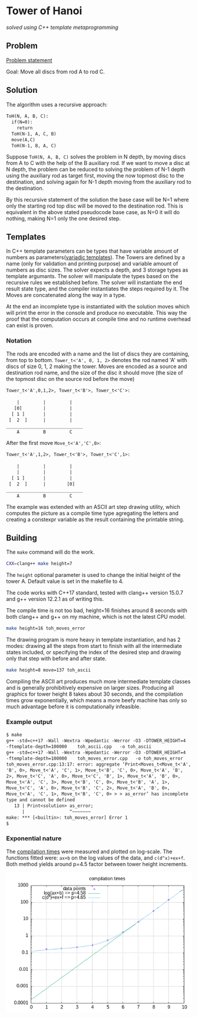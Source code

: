 # Tower of Hanoi
_solved using C++ template metaprogramming_

## Problem

[Problem statement](https://en.wikipedia.org/wiki/Tower_of_Hanoi "Tower of Hanoi on wikipedia")

Goal: Move all discs from rod A to rod C.

## Solution

The algorithm uses a recursive approach:
```
ToH(N, A, B, C):
  if(N=0):
    return
  ToH(N-1, A, C, B)
  move(A,C)
  ToH(N-1, B, A, C)
```

Suppose `ToH(N, A, B, C)` solves the problem in N depth, by moving discs from A to C with the help of the B auxiliary rod. If we want to move a disc at N depth, the problem can be reduced to solving the problem of N-1 depth using the auxiliary rod as target first, moving the now topmost disc to the destination, and solving again for N-1 depth moving from the auxiliary rod to the destination.

By this recursive statement of the solution the base case will be N=1 where only the starting rod top disc will be moved to the destination rod. This is equivalent in the above stated pseudocode base case, as N=0 it will do nothing, making N=1 only the one desired step.

## Templates

In C++ template parameters can be types that have variable amount of numbers as parameters([variadic templates](https://en.cppreference.com/w/cpp/language/parameter_pack)). The Towers are defined by a name (only for validation and printing purpose) and variable amount of numbers as disc sizes. The solver expects a depth, and 3 storage types as template argumants. The solver will manipulate the types based on the recursive rules we established before. The solver will instantiate the end result state type, and the compiler instantiates the steps required by it. The Moves are concatenated along the way in a type.

At the end an incomplete type is instantiated with the solution moves which will print the error in the console and produce no executable. This way the proof that the computation occurs at compile time and no runtime overhead can exist is proven.

### Notation

The rods are encoded with a name and the list of discs they are containing, from top to bottom. `Tower_t<'A', 0, 1, 2>` denotes the rod named 'A' with discs of size 0, 1, 2 making the tower. Moves are encoded as a source and destination rod name, and the size of the disc it should move (the size of the topmost disc on the source rod before the move)

```
Tower_t<'A',0,1,2>, Tower_t<'B'>, Tower_t<'C'>:

    |         |         |    
   [0]        |         |    
  [ 1 ]       |         |    
 [  2  ]      |         |    
_____________________________
    A         B         C    
```
After the first move `Move_t<'A','C',0>`:
```
Tower_t<'A',1,2>, Tower_t<'B'>, Tower_t<'C',1>:

    |         |         |    
    |         |         |    
  [ 1 ]       |         |    
 [  2  ]      |        [0]   
_____________________________
    A         B         C    
```

The example was extended with an ASCII art step drawing utility, which computes the picture as a compile time type agregating the letters and creating a constexpr variable as the result containing the printable string.

## Building

The `make` command will do the work.

```bash
CXX=clang++ make height=7
```

The `height` optional parameter is used to change the initial height of the tower A. Default value is set in the makefile to 4.

The code works with C++17 standard, tested with clang++ version 15.0.7 and g++ version 12.2.1 as of writing this.

The compile time is not too bad, height=16 finishes around 8 seconds with both clang++ and g++ on my machine, which is not the latest CPU model.

```bash
make height=16 toh_moves_error
```

The drawing program is more heavy in template instantiation, and has 2 modes: drawing all the steps from start to finish with all the intermediate states included, or specifying the index of the desired step and drawing only that step with before and after state.

```bash
make height=8 move=137 toh_ascii
```

Compiling the ASCII art produces much more intermediate template classes and is generally prohibitively expensive on larger sizes. Producing all graphics for tower height 8 takes about 30 seconds, and the compilation times grow exponentially, which means a more beefy machine has only so much advantage before it is computationally infeasible.

### Example output

```
$ make
g++ -std=c++17 -Wall -Wextra -Wpedantic -Werror -O3 -DTOWER_HEIGHT=4  -ftemplate-depth=100000    toh_ascii.cpp   -o toh_ascii
g++ -std=c++17 -Wall -Wextra -Wpedantic -Werror -O3 -DTOWER_HEIGHT=4  -ftemplate-depth=100000    toh_moves_error.cpp   -o toh_moves_error
toh_moves_error.cpp:13:17: error: aggregate ‘Print<Moves_t<Move_t<'A', 'B', 0>, Move_t<'A', 'C', 1>, Move_t<'B', 'C', 0>, Move_t<'A', 'B', 2>, Move_t<'C', 'A', 0>, Move_t<'C', 'B', 1>, Move_t<'A', 'B', 0>, Move_t<'A', 'C', 3>, Move_t<'B', 'C', 0>, Move_t<'B', 'A', 1>, Move_t<'C', 'A', 0>, Move_t<'B', 'C', 2>, Move_t<'A', 'B', 0>, Move_t<'A', 'C', 1>, Move_t<'B', 'C', 0> > > as_error’ has incomplete type and cannot be defined
   13 | Print<solution> as_error;
      |                 ^~~~~~~~
make: *** [<builtin>: toh_moves_error] Error 1
$
```

### Exponential nature

The [compilation times](./times.txt) were measured and plotted on log-scale. The functions fitted were: `ax+b` on the log values of the data, and `c(d^x)+ex+f`. Both method yields around p=4.5 factor between tower height increments.

![plot](./plot.png)

